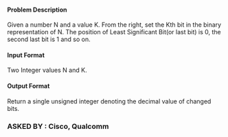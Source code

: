 #### Problem Description
Given a number N and a value K. From the right, set the Kth bit in the binary representation of N. The position of Least Significant Bit(or last bit) is 0, the second last bit is 1 and so on.

#### Input Format
Two Integer values N and K.

#### Output Format
Return a single unsigned integer denoting the decimal value of changed bits.

### ASKED BY : Cisco, Qualcomm
